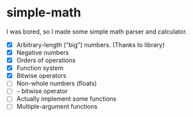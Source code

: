 # simple-math

I was bored, so I made some simple math parser and calculator.

- [x] Arbitrary-length ("big") numbers. (Thanks to library)
- [x] Negative numbers
- [x] Orders of operations
- [x] Function system
- [x] Bitwise operators
- [ ] Non-whole numbers (floats)
- [ ] `~` bitwise operator
- [ ] Actually implement some functions
- [ ] Multiple-argument functions
